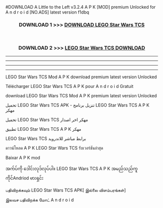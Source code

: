 #DOWNLOAD A Little to the Left v3.2.4 A P K [MOD] premium Unlocked for A n d r o i d [NO.ADS] latest version f1dbq 



<div align="center">

<h3>DOWNLOAD 1 >>> <a href="https://downloadmod1.web.app/?judul=LEGO Star Wars TCS">DOWNLOAD LEGO Star Wars TCS</a></h3><br>

<h3>DOWNLOAD 2 >>> <a href="https://downloadmod1.web.app/?judul=LEGO Star Wars TCS">LEGO Star Wars TCS DOWNLOAD </a></h3>

</div>


----------------------------------------------------------

----------------------------------------------------------

----------------------------------------------------------

----------------------------------------------------------


LEGO Star Wars TCS Mod A P K download premium latest version Unlocked

Télécharger LEGO Star Wars TCS A P K pour A n d r o i d Gratuit

download LEGO Star Wars TCS Mod A P K premium latest version Unlocked

تحميل LEGO Star Wars TCS APK - تنزيل برنامج LEGO Star Wars TCS A P K مهكر

تحميل LEGO Star Wars TCS مهكر اخر اصدار

تطبيق LEGO Star Wars TCS A P K مهكر

LEGO Star Wars TCS برابط مباشر للاندرويد

ดาวน์โหลด A P K LEGO Star Wars TCS รับเวอร์ชันล่าสุด

Baixar A P K mod

အက်ပ်ကို ဒေါင်းလုဒ်လုပ်ပါ။ LEGO Star Wars TCS A P K အမည်သည်ကူကိုင်Andriod ဗားရှင်း

பதிவிறக்கவும் LEGO Star Wars TCS APK[ இல்லை விளம்பரங்கள்] 
 
இலவச பதிவிறக்க மோட் A n d r o i d




